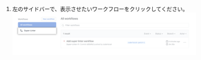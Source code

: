 1. 左のサイドバーで、表示させたいワークフローをクリックしてください。 ![左サイドバーのワークフローのリスト](/assets/images/help/repository/superlinter-workflow-sidebar.png)